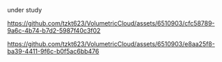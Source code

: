under study

https://github.com/tzkt623/VolumetricCloud/assets/6510903/cfc58789-9a6c-4b74-b7d2-5987f40c3f02


https://github.com/tzkt623/VolumetricCloud/assets/6510903/e8aa25f8-ba39-4411-9f6c-b0f5ac6bb476
